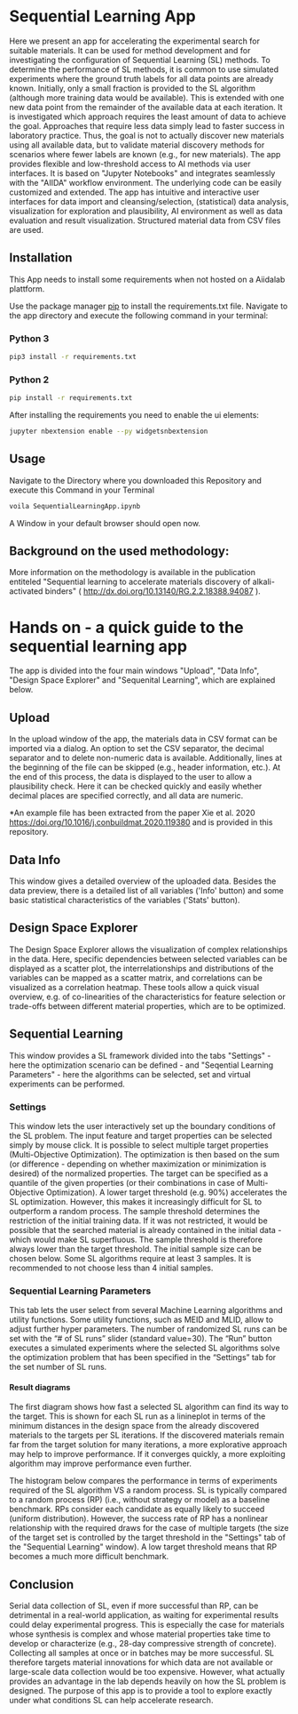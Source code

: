 # Sequential Learning App
Here we present an app for accelerating the experimental search for suitable materials. It can be used for method development and for investigating the configuration of Sequential Learning (SL) methods. 
To determine the performance of SL methods, it is common to use simulated experiments where the ground truth labels for all data points are already known. Initially, only a small fraction is provided to the SL algorithm (although more training data would be available). This is extended with one new data point from the remainder of the available data at each iteration. It is investigated which approach requires the least amount of data to achieve the goal. Approaches that require less data simply lead to faster success in laboratory practice. Thus, the goal is not to actually discover new materials using all available data, but to validate material discovery methods for scenarios where fewer labels are known (e.g., for new materials).
The app provides flexible and low-threshold access to AI methods via user interfaces. It is based on "Jupyter Notebooks" and integrates seamlessly with the "AIIDA" workflow environment. The underlying code can be easily customized and extended. The app has intuitive and interactive user interfaces for data import and cleansing/selection, (statistical) data analysis, visualization for exploration and plausibility, AI environment as well as data evaluation and result visualization. Structured material data from CSV files are used.

## Installation

This App needs to install some requirements when not hosted on a Aiidalab plattform.


Use the package manager [pip](https://pip.pypa.io/en/stable/) to install the requirements.txt file.
Navigate to the app directory and execute the following command in your terminal:

### Python 3
```bash
pip3 install -r requirements.txt
```
### Python 2

```bash
pip install -r requirements.txt
```
After installing the requirements you need to enable the ui elements:

```bash
jupyter nbextension enable --py widgetsnbextension
```

## Usage

Navigate to the Directory where you downloaded this Repository and execute this Command in your Terminal

```bash
voila SequentialLearningApp.ipynb
```

A Window in your default browser should open now.

## Background on the used methodology: 

More information on the methodology is available in the publication entiteled "Sequential learning to accelerate materials discovery of alkali-activated binders" ( http://dx.doi.org/10.13140/RG.2.2.18388.94087 ). 

# Hands on - a quick guide to the sequential learning app

The app is divided into the four main windows "Upload", "Data Info", "Design Space Explorer" and "Sequenital Learning", which are explained below. 

## Upload
In the upload window of the app, the materials data in CSV format can be imported via a dialog. An option to set the CSV separator, the decimal separator and to delete non-numeric data is available. Additionally, lines at the beginning of the file can be skipped (e.g., header information, etc.). At the end of this process, the data is displayed to the user to allow a plausibility check. Here it can be checked quickly and easily whether decimal places are specified correctly, and all data are numeric.

*An example file has been extracted from the paper Xie et al. 2020 https://doi.org/10.1016/j.conbuildmat.2020.119380 and is provided in this repository.

## Data Info
This window gives a detailed overview of the uploaded data. Besides the data preview, there is a detailed list of all variables ('Info' button) and some basic statistical characteristics of the variables ('Stats' button).

## Design Space Explorer
The Design Space Explorer allows the visualization of complex relationships in the data. Here, specific dependencies between selected variables can be displayed as a scatter plot, the interrelationships and distributions of the variables can be mapped as a scatter matrix, and correlations can be visualized as a correlation heatmap. These tools allow a quick visual overview, e.g. of co-linearities of the characteristics for feature selection or trade-offs between different material properties, which are to be optimized.

## Sequential Learning
This window provides a SL framework divided into the tabs "Settings" - here the optimization scenario can be defined - and "Seqential Learning Parameters" - here the algorithms can be selected, set and virtual experiments can be performed. 

### Settings
This window lets the user interactively set up the boundary conditions of the SL problem. The input feature and target properties can be selected simply by mouse click. It is possible to select multiple target properties (Multi-Objective Optimization). The optimization is then based on the sum (or difference - depending on whether maximization or minimization is desired) of the normalized properties. 
The target can be specified as a quantile of the given properties (or their combinations in case of Multi-Objective Optimization). A lower target threshold (e.g. 90%) accelerates the SL optimization. However, this makes it increasingly difficult for SL to outperform a random process. 
The sample threshold determines the restriction of the initial training data. If it was not restricted, it would be possible that the searched material is already contained in the initial data - which would make SL superfluous. The sample threshold is therefore always lower than the target threshold. 
The initial sample size can be chosen below. Some SL algorithms require at least 3 samples. It is recommended to not choose less than 4 initial samples. 

### Sequential Learning Parameters
This tab lets the user select from several Machine Learning algorithms and utility functions. Some utility functions, such as MEID and MLID, allow to adjust further hyper parameters. The number of randomized SL runs can be set with the “# of SL runs” slider (standard value=30). The “Run” button executes a simulated experiments where the selected SL algorithms solve the optimization problem that has been specified in the “Settings” tab for the set number of SL runs. 

#### Result diagrams
The first diagram shows how fast a selected SL algorithm can find its way to the target. This is shown for each SL run as a linineplot in terms of the minimum distances in the design space from the already discovered materials to the targets per SL iterations.  If the discovered materials remain far from the target solution for many iterations, a more explorative approach may help to improve performance. If it converges quickly, a more exploiting algorithm may improve performance even further. 

The histogram below compares the performance in terms of experiments required of the SL algorithm VS a random process. SL is typically compared to a random process (RP) (i.e., without strategy or model) as a baseline benchmark. RPs consider each candidate as equally likely to succeed (uniform distribution). However, the success rate of RP has a nonlinear relationship with the required draws for the case of multiple targets (the size of the target set is controlled by the target threshold in the "Settings" tab of the "Sequential Learning" window). A low target threshold means that RP becomes a much more difficult benchmark.

## Conclusion
Serial data collection of SL, even if more successful than RP, can be detrimental in a real-world application, as waiting for experimental results could delay experimental progress. This is especially the case for materials whose synthesis is complex and whose material properties take time to develop or characterize (e.g., 28-day compressive strength of concrete). Collecting all samples at once or in batches may be more successful. 
SL therefore targets material innovations for which data are not available or large-scale data collection would be too expensive. However, what actually provides an advantage in the lab depends heavily on how the SL problem is designed. The purpose of this app is to provide a tool to explore exactly under what conditions SL can help accelerate research. 



